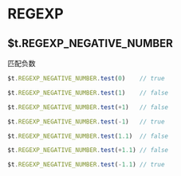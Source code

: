 # REGEXP

## $t.REGEXP_NEGATIVE_NUMBER

匹配负数

```javascript
$t.REGEXP_NEGATIVE_NUMBER.test(0)    // true

$t.REGEXP_NEGATIVE_NUMBER.test(1)    // false

$t.REGEXP_NEGATIVE_NUMBER.test(+1)   // false

$t.REGEXP_NEGATIVE_NUMBER.test(-1)   // true

$t.REGEXP_NEGATIVE_NUMBER.test(1.1)  // false

$t.REGEXP_NEGATIVE_NUMBER.test(+1.1) // false

$t.REGEXP_NEGATIVE_NUMBER.test(-1.1) // true
```
